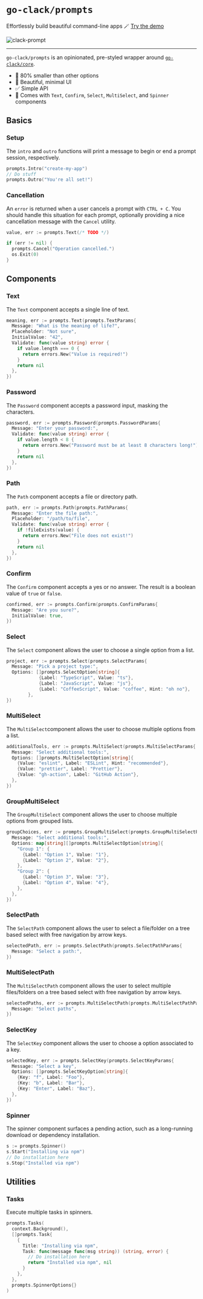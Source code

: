 # `go-clack/prompts`

Effortlessly build beautiful command-line apps 🪄 [Try the demo](https://stackblitz.com/edit/clack-prompts?file=index.js)

![clack-prompt](https://github.com/Mist3rBru/go-clack/blob/main/.github/assets/clack-demo.gif)

---

`go-clack/prompts` is an opinionated, pre-styled wrapper around [`go-clack/core`](https://www.npmjs.com/package/go-clack/core).

- 🤏 80% smaller than other options
- 💎 Beautiful, minimal UI
- ✅ Simple API
- 🧱 Comes with `Text`, `Confirm`, `Select`, `MultiSelect`, and `Spinner` components

## Basics

### Setup

The `intro` and `outro` functions will print a message to begin or end a prompt session, respectively.

```go
prompts.Intro("create-my-app")
// Do stuff
prompts.Outro("You're all set!")
```

### Cancellation

An `error` is returned when a user cancels a prompt with `CTRL + C`. You should handle this situation for each prompt, optionally providing a nice cancellation message with the `Cancel` utility.

```go
value, err := prompts.Text(/* TODO */)

if (err != nil) {
  prompts.Cancel("Operation cancelled.")
  os.Exit(0)
}
```

## Components

### Text

The `Text` component accepts a single line of text.

```go
meaning, err := prompts.Text(prompts.TextParams{
  Message: "What is the meaning of life?",
  Placeholder: "Not sure",
  InitialValue: "42",
  Validate: func(value string) error {
    if value.length === 0 {
      return errors.New("Value is required!")
    }
    return nil
  },
})
```

### Password

The `Password` component accepts a password input, masking the characters.

```go
password, err := prompts.Password(prompts.PasswordParams{
  Message: "Enter your password:",
  Validate: func(value string) error {
    if value.length < 8 {
      return errors.New("Password must be at least 8 characters long!")
    }
    return nil
  },
})
```

### Path

The `Path` component accepts a file or directory path.

```go
path, err := prompts.Path(prompts.PathParams{
  Message: "Enter the file path:",
  Placeholder: "/path/to/file",
  Validate: func(value string) error {
    if !fileExists(value) {
      return errors.New("File does not exist!")
    }
    return nil
  },
})
```

### Confirm

The `Confirm` component accepts a yes or no answer. The result is a boolean value of `true` or `false`.

```go
confirmed, err := prompts.Confirm(prompts.ConfirmParams{
  Message: "Are you sure?",
  InitialValue: true,
})
```

### Select

The `Select` component allows the user to choose a single option from a list.

```go
project, err := prompts.Select(prompts.SelectParams{
  Message: "Pick a project type:",
  Options: []prompts.SelectOption[string]{
			{Label: "TypeScript", Value: "ts"},
			{Label: "JavaScript", Value: "js"},
			{Label: "CoffeeScript", Value: "coffee", Hint: "oh no"},
		},
})
```

### MultiSelect

The `MultiSelect`component allows the user to choose multiple options from a list.

```go
additionalTools, err := prompts.MultiSelect(prompts.MultiSelectParams{
  Message: "Select additional tools:",
  Options: []prompts.MultiSelectOption[string]{
    {Value: "eslint", Label: "ESLint", Hint: "recommended"},
    {Value: "prettier", Label: "Prettier"},
    {Value: "gh-action", Label: "GitHub Action"},
  },
})
```

### GroupMultiSelect

The `GroupMultiSelect` component allows the user to choose multiple options from grouped lists.

```go
groupChoices, err := prompts.GroupMultiSelect(prompts.GroupMultiSelectParams{
  Message: "Select additional tools:",
  Options: map[string][]prompts.MultiSelectOption[string]{
    "Group 1": {
      {Label: "Option 1", Value: "1"},
      {Label: "Option 2", Value: "2"},
    },
    "Group 2": {
      {Label: "Option 3", Value: "3"},
      {Label: "Option 4", Value: "4"},
    },
  },
})
```

### SelectPath

The `SelectPath` component allows the user to select a file/folder on a tree based select with free navigation by arrow keys.

```go
selectedPath, err := prompts.SelectPath(prompts.SelectPathParams{
  Message: "Select a path:",
})
```

### MultiSelectPath

The `MultiSelectPath` component allows the user to select multiple files/folders on a tree based select with free navigation by arrow keys.

```go
selectedPaths, err := prompts.MultiSelectPath(prompts.MultiSelectPathParams{
  Message: "Select paths",
})
```

### SelectKey

The `SelectKey` component allows the user to choose a option associated to a key.

```go
selectedKey, err := prompts.SelectKey(prompts.SelectKeyParams{
  Message: "Select a key",
  Options: []prompts.SelectKeyOption[string]{
    {Key: "f", Label: "Foo"},
    {Key: "b", Label: "Bar"},
    {Key: "Enter", Label: "Baz"},
  },
})
```

### Spinner

The spinner component surfaces a pending action, such as a long-running download or dependency installation.

```go
s := prompts.Spinner()
s.Start("Installing via npm")
// Do installation here
s.Stop("Installed via npm")
```

## Utilities

### Tasks

Execute multiple tasks in spinners.

```go
prompts.Tasks(
  context.Background(),
  []prompts.Task{
    {
      Title: "Installing via npm",
      Task: func(message func(msg string)) (string, error) {
        // Do installation here
        return "Installed via npm", nil
      }
    },
  },
  prompts.SpinnerOptions{}
)
```
